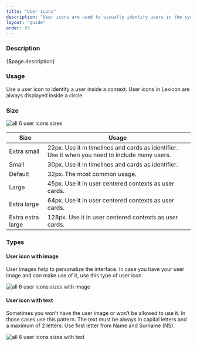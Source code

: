 ```yaml
---
title: "User icons"
description: "User icons are used to visually identify users in the system."
layout: "guide"
order: 93
---
```


### Description

{$page.description}

### Usage

Use a user icon to identify a user inside a context. User icons in Lexicon are always displayed inside a circle.

### Size

![all 6 user icons sizes](/images/lexicon-1/userIcon.png)

| Size | Usage |
| ---- | ----- |
| Extra small | 22px. Use it in timelines and cards as identifier. Use it when you need to include many users. |
| Small | 30px. Use it in timelines and cards as identifier. |
| Default | 32px. The most common usage. |
| Large | 45px. Use it in user centered contexts as user cards. |
| Extra large | 64px. Use it in user centered contexts as user cards. |
| Extra estra large | 128px. Use it in user centered contexts as user cards. |

### Types

#### User icon with image

User images help to personalize the interface. In case you have your user image and can make use of it, use this type of user icon.

![all 6 user icons sizes with image](/images/lexicon-1/userIconImages.png)

#### User icon with text

Sometimes you won’t have the user image or won’t be allowed to use it. In those cases use this pattern. The text must be always in capital letters and a maximum of 2 letters. Use first letter from Name and Surname (NS).

![all 6 user icons sizes with text](/images/lexicon-1/userIcon.png)
